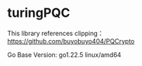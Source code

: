 # turingPQC

This library references clipping：https://github.com/buyobuyo404/PQCrypto

Go Base Version: go1.22.5 linux/amd64
